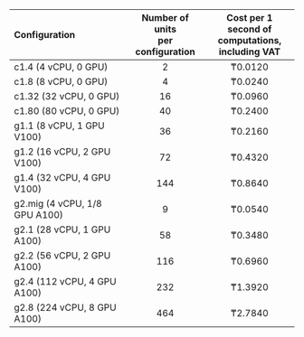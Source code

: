 | Configuration | Number of units <br>per configuration | Cost per 1 second of <br>computations, <br>including VAT |
|:---|:---:|:---:|
| c1.4 (4 vCPU, 0 GPU) | 2 | ₸0.0120 |
| c1.8 (8 vCPU, 0 GPU) | 4 | ₸0.0240 |
| c1.32 (32 vCPU, 0 GPU) | 16 | ₸0.0960 |
| c1.80 (80 vCPU, 0 GPU) | 40 | ₸0.2400 |
| g1.1 (8 vCPU, 1 GPU V100) | 36 | ₸0.2160 |
| g1.2 (16 vCPU, 2 GPU V100) | 72 | ₸0.4320 |
| g1.4 (32 vCPU, 4 GPU V100) | 144 | ₸0.8640 |
| g2.mig (4 vCPU, 1/8 GPU A100) | 9 | ₸0.0540 |
| g2.1 (28 vCPU, 1 GPU A100) | 58 | ₸0.3480 |
| g2.2 (56 vCPU, 2 GPU A100) | 116 | ₸0.6960 |
| g2.4 (112 vCPU, 4 GPU A100) | 232 | ₸1.3920 |
| g2.8 (224 vCPU, 8 GPU A100) | 464 | ₸2.7840 |